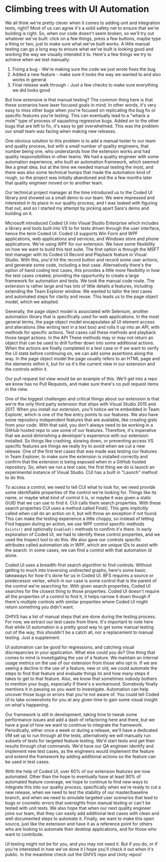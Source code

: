 # Climbing trees with UI Automation

We all think we're pretty clever when it comes to adding unit and integration tests, right? Most of us can agree it's a solid safety net to ensure that we're building is right. So, when our code doesn't seem broken, so we'll try out whatever we've built: click on a few things, press a few buttons, maybe type a thing or two, just to make sure what we've built works. A little manual testing can go a long way to ensure what we've built is looking good and working the way we visually intended it to. Here's a few things we try to achieve when we test manually:

1. Fixing a bug - We're making sure the code we just wrote fixes the bug
2. Added a new feature - make sure it looks the way we wanted to and also works in general
3. Final release walk through - Just a few checks to make sure everything we did looks good

But how extensive is that manual testing? The common thing here is that these scenarios have laser focused goals in mind. In other words, it's very easy to miss other bugs when you're focused on replicating the bug fix or specific features you're testing. This can eventually lead to a "whack a mole" type of process of squashing regressive bugs. Added on to the other bugs that are left to fix, it's easy to get overwhelmed. This was the problem our small team was facing when making new releases.

One obvious solution to this problem is to add a manual tester to our team and quality process, but with a small number of quality engineers, that number being one, who understands how the extension works and had quality responsibilities in other teams. We had a quality engineer with some automation experience, who built an automation framework, which seemed like a great idea, but at the time we needed manual testing the most, and there was also some technical humps that made the automation kind of rough, so the project was initially abandoned and the a few months later that quality engineer moved on to another team.

Our technical project manager at the time introduced us to the Coded UI library and showed us a small demo to our team. We were impressed and interested in its place in our quality process, and I was tasked with figuring that out, and so I started my attempt by picking apart Sara's demo and building on it.

Microsoft introduced Coded UI into Visual Studio Enterprise which includes a library and tools built into VS to for tests driven through the user interface, hence the term Coded UI. Coded UI supports Win Form and WPF applications, web applications and services, and Windows store and phone applications. We're using WPF for our extension. We have some flexibility on how we want to build this test suite. The first option is through the MSFT test manager with its Coded UI Record and Playback feature in Visual Studio. With this, you'd hit the record button and record some user actions, and generate some code, including a test case. Alternatively there's the option of hand coding test cases, this provides a little more flexibility in how the test cases created, providing the opportunity to create a large framework for automation and tests. We took the manual code route. The extension is rather large and has lots of little details a features, including extending the Team Explorer window. We wanted to tailor the test cases and automated steps for clarity and reuse. This leads us to the page object model, which we adopted.

Generally, the page object model is associated with Selenium, another automation library that is specifically used for web applications. In the most general terms, the page object model encapsulates all UI element access and alterations (like writing text in a text box) and rolls it up into an API, with methods for specific actions. Test cases call these methods and playback those target actions. In the API These methods may or may not return an object that can be used to drill further down into some additional actions. When the actions are finally completed in a test case or if we want to verify the UI state before continuing on, we can add some assertions along the way. In the page object model the page usually refers to an HTML page and the elements within it, but for us it's the current view in our extension and the controls within it.

Our pull request list view would be an example of this. We'll get into a repo we know has no Pull Requests, and make sure there's no pull request items in the view.

One of the biggest challenges and critical things about our extension is that we're the only third party extension that ships with Visual Studio 2015 and 2017. When you install our extension, you'll notice we're embedded in Team Explorer, which is one of the few entry points to our features. We also have some repository independent features that are available, like creating gists from your code. With that said, you don't always need to be working in a GitHub hosted repo to use some of our features. Therefore, it's imperative that we avoid diminishing a developer's experience with our extension installed. So things like crashing, slowing down, or preventing access VS specific features are things we really try to avoid when we cut a new release. One of the first test cases that was made was testing our features in Team Explorer, to make sure the extension is installed correctly and confirm that the extension is being exposed when in a GitHub hosted repository. So, when we run a test case, the first thing we do is launch an experimental instance of Visual Studio. CUI has a built in "Launch" method to do this.

To access a control, we need to tell CUI what to look for, we need provide some identifiable properties of the control we're looking for. Things like its name, or maybe what kind of control it is, or maybe it was given a static GUID that we can use to find it. CUI calls them search properties. With these search properties CUI uses a method called Find(). This gets implicitly called when call do an action on it, but will throw an exception if not found. This can make the testing experience a little choppy, so instead of letting Find happen during an action, we use WPF control specific methods `Exists()` and optionally `Enabled()` methods to confirm it's there. In early exploration of Coded UI, we had to identify these control properties, and we used the Inspect tool to do this. We also gave our controls specific attributes called automation ids in WPF, which are unique IDs to assist with the search. In some cases, we can find a control with that automation id alone.

Coded UI uses a breadth-first search algorithm to find controls. Without getting to much into traversing undirected graphs, here's some basic takeaways for how it's done for us in Coded UI. BFS requires a source or predecessor vertex, which in our case is some control that is the parent of the control we're searching for. With given search properties, Coded UI searches for the closest thing to those properties. Coded UI doesn't require all the properties of a control to find it, it helps narrow it down though if there's multiple controls with similar properties where Coded UI might return something you didn't want.

GHfVS has a list of manual steps that are done during the testing process. For now, we extract our test cases from there. It's important to note here that while UI automation is a pretty good way to get some manual testing out of the way, this shouldn't be a catch all, nor a replacement to manual testing. Just a supplement.

UI automation can be good for regressions, and catching visual discrepancies in your application. What else could you do? One thing that comes to mind is investigating the use of a feature. We maintain an internal usage metrics on the use of our extension from those who opt in. If we are seeing a decline in the use of a feature, new or old, we could  automate the steps to find that feature and evaluate things its and how many steps it takes to get to that feature. Also, we know that sometimes nobody bothers to mention your bugs, especially if there's a workaround. Somebody finally mentions it in passing so you want to investigate. Automation can help uncover those bugs or errors that you're not aware of. You could tell Coded UI to take screenshots for you at any given time to gain some visual insight on what's happening.

Our framework is still in development, taking time to tweak some performance issues and add a dash of refactoring here and there, but we have a goal of how we want to continue to integrate the framework. Periodically, either once a week or during a release, we'll have a dedicated VM set up to run through all the tests, alternatively we will manually run subsets of tests for targeted feature testing. We'd start tests and get their results through chat commands. We'd have our QA engineer identify and implement new test cases, as the engineers would implement the feature and extend the framework by adding additional actions so the feature can be used in test cases.

With the help of Coded UI, over 60% of our extension features are now automated. Other than the hope to eventually have at least 90% of automated feature coverage, we hope to continue to find new ways to integrate this into our quality process, specifically when we're ready to cut a new release, when we need to test the stability of our master/baseline branch, and when we need to simulate targeted user scenarios that lead to bugs or cosmetic errors that oversights from manual testing or can't be tested with unit tests. We also hope that when our next quality engineer joins our team, that they can easily add additional test cases with clean and well documented steps to automate it. Finally, we want to make this open source, just like the extension and have it as a reference point for others who are looking to automate their desktop applications, and for those who want to contribute.

UI testing might not be for you, and you may not need it. But if you do, or if you're interested in how we've done it I hope you'll check it out when it's public. In the meantime check out the GhfVS repo and Unity repos!
